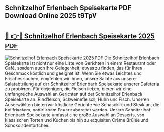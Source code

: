 ## Schnitzelhof Erlenbach Speisekarte PDF Download Online 2025 t9TpV

# <h2><a href="http://gccd8o.nevu.top/?p=Schnitzelhof+Erlenbach+Speisekarte">🔗 👉🔴 Schnitzelhof Erlenbach Speisekarte 2025 PDF</a></h2>

[![Schnitzelhof Erlenbach Speisekarte 2025 PDF](https://i.imgur.com/dBaPXMq.png)](http://gccd8o.nevu.top/?p=Schnitzelhof+Erlenbach+Speisekarte)
Die Schnitzelhof Erlenbach Speisekarte ist nicht nur eine Liste von Gerichten in einem Restaurant oder Café, sondern auch Ihre Gelegenheit, etwas zu finden, das für Ihren Geschmack köstlich und geeignet ist. Wenn Sie etwas Leichtes und Frisches suchen, empfehlen wir Ihnen, unsere Salate aus unserer Salatabteilung auf der Schnitzelhof Erlenbach Speisekarte unserer Cafeteria zu probieren. Für diejenigen, die Fleisch lieben, bieten wir eine umfangreiche Auswahl an Gerichten auf der Schnitzelhof Erlenbach Speisekarte an: Rindfleisch, Schweinefleisch, Huhn und Fisch. Unseren Auserwählten bieten wir köstliche Gerichte wie Schaschlik und Steak an, die bei frischem, natürlichem Feuer zubereitet werden. Unsere Schnitzelhof Erlenbach Speisekarte umfasst eine große Auswahl an Desserts, von klassischen Torten und Kuchen bis hin zu exquisiten Crème Brûlée und Schokoladentörtchen.
